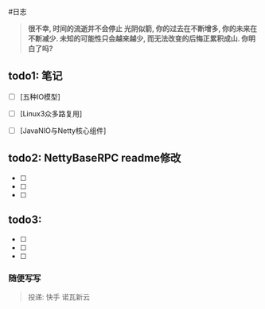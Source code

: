 #日志

> **很不幸, 时间的流逝并不会停止
> 光阴似箭, 你的过去在不断增多, 你的未来在不断减少.
> 未知的可能性只会越来越少, 而无法改变的后悔正累积成山.
> 你明白了吗?**

## todo1:  笔记

- [ ]  [五种IO模型]

- [ ] [Linux3众多路复用]

- [ ] [JavaNIO与Netty核心组件]

## todo2: NettyBaseRPC readme修改 

- [ ] 

- [ ] 

- [ ] 

## todo3:  

- [ ] 

- [ ] 

- [ ] 

### 随便写写
> 
> 投递: 快手 诺瓦新云
> 
> 
> 